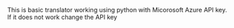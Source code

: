 This is basic translator working using python with Micorosoft Azure API key. If it does not work change the API key

